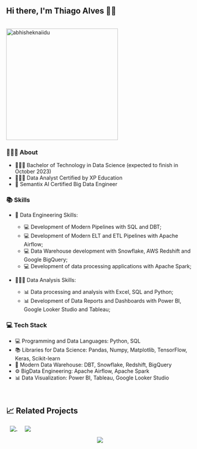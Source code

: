 ## Hi there, I'm Thiago Alves 👋🏻

<br>
<img src="https://raw.githubusercontent.com/abhisheknaiidu/abhisheknaiidu/master/code.gif" alt="abhisheknaiidu" min-width="300px" max-width="300px" width="300px" align="center" />

<br>

### 👨🏻‍💻 About

- 👨🏻‍🎓 Bachelor of Technology in Data Science (expected to finish in October 2023)
- 🕵🏻‍♂️ Data Analyst Certified by XP Education
- 🎲 Semantix AI Certified Big Data Engineer

### 📚 Skills

- 🧱 Data Engineering Skills:
  - 💻 Development of Modern Pipelines with SQL and DBT;
  - 💻 Development of Modern ELT and ETL Pipelines with Apache Airflow;
  - 💻 Data Warehouse development with Snowflake, AWS Redshift and Google BigQuery;
  - 💻 Development of data processing applications with Apache Spark;

- 🕵🏻‍♂️ Data Analysis Skills:
  - 📊 Data processing and analysis with Excel, SQL and Python;
  - 📊 Development of Data Reports and Dashboards with Power BI, Google Looker Studio and Tableau;

### 💻 Tech Stack

- 💻 Programming and Data Languages: Python, SQL
- 📚 Libraries for Data Science: Pandas, Numpy, Matplotlib, TensorFlow, Keras, Scikit-learn
- 💾 Modern Data Warehouse: DBT, Snowflake, Redshift, BigQuery
- ⚙ BigData Engineering: Apache Airflow, Apache Spark
- 📊 Data Visualization: Power BI, Tableau, Google Looker Studio

<br>


## 📈 Related Projects

<div>
  <a href="https://github.com/tmabgdata/Engenharia-de-Dados" style="flex: 50%; padding: 0 10px;">
    <img align="center" src="https://github-readme-stats.vercel.app/api/pin/?username=tmabgdata&repo=Engenharia-de-Dados&show_icons=true&theme=shades-of-purple" />
  </a>
  
  <a href="https://github.com/tmabgdata/Analises-de-Dados" style="flex: 50%; padding: 0 10px;">
    <img align="center" src="https://github-readme-stats.vercel.app/api/pin/?username=tmabgdata&repo=Analises-de-Dados&show_icons=true&theme=shades-of-purple" />
  </a>
</div>

<p align="center">
  <a href="https://github.com/tmabgdata/github-readme-stats">
    <img align="center" src="https://github-readme-stats.vercel.app/api/top-langs/?username=tmabgdata&show_icons=true&layout=compact&theme=shades-of-purple" />
  </a> 
</p>